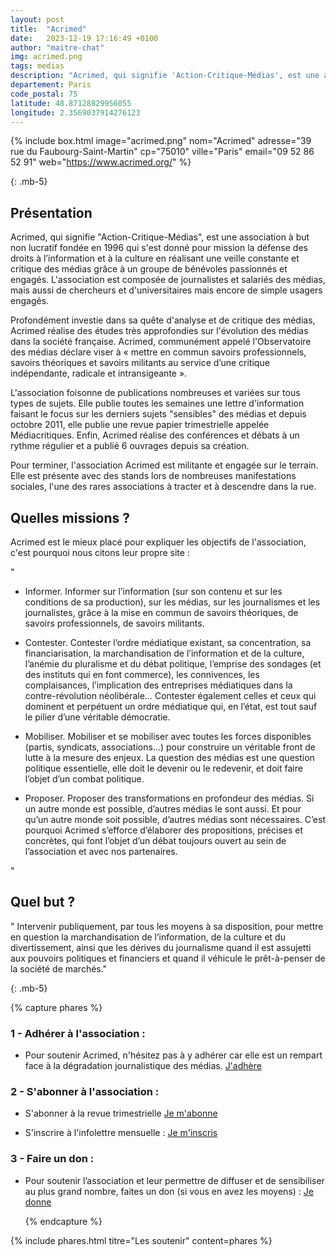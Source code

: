 ```yaml
---
layout: post
title:  "Acrimed"
date:   2023-12-19 17:16:49 +0100
author: "maitre-chat"
img: acrimed.png
tags: medias
description: "Acrimed, qui signifie 'Action-Critique-Médias', est une association à but non lucratif fondée en 1996 qui s'est donné pour mission la défense des droits à l’information et à la culture en réalisant une veille constante et critique des médias grâce à un groupe de bénévoles passionnés et engagés. L'association est composée de journalistes et salariés des médias, mais aussi de chercheurs et d'universitaires mais encore de simple usagers engagés. Profondément investie dans sa quête d'analyse et de critique des médias, Acrimed réalise des études très approfondies sur l'évolution des médias dans la société française. Acrimed, communément appelé l'Observatoire des médias déclare viser à « mettre en commun savoirs professionnels, savoirs théoriques et savoirs militants au service d’une critique indépendante, radicale et intransigeante »."
departement: Paris
code_postal: 75
latitude: 48.87128829956055
longitude: 2.3569037914276123
---
```


{% include box.html image="acrimed.png" nom="Acrimed" adresse="39 rue du Faubourg-Saint-Martin" cp="75010" ville="Paris" email="09 52 86 52 91" web="https://www.acrimed.org/" %}

{: .mb-5}

## Présentation


Acrimed, qui signifie "Action-Critique-Médias", est une association à but non lucratif fondée en 1996 qui s'est donné pour mission la défense des droits à l’information et à la culture en réalisant une veille constante et critique des médias grâce à un groupe de bénévoles passionnés et engagés. L'association est composée de journalistes et salariés des médias, mais aussi de chercheurs et d'universitaires mais encore de simple usagers engagés. 

Profondément investie dans sa quête d'analyse et de critique des médias, Acrimed réalise des études très approfondies sur l'évolution des médias dans la société française. Acrimed, communément appelé l'Observatoire des médias déclare viser à « mettre en commun savoirs professionnels, savoirs théoriques et savoirs militants au service d’une critique indépendante, radicale et intransigeante ». 

L'association foisonne de publications nombreuses et variées sur tous types de sujets. Elle publie toutes les semaines une lettre d'information faisant le focus sur les derniers sujets "sensibles" des médias et depuis octobre 2011, elle publie une revue papier trimestrielle appelée Médiacritiques. Enfin, Acrimed réalise des conférences et débats à un rythme régulier et a publié 6 ouvrages depuis sa création.

Pour terminer, l'association Acrimed est militante et engagée sur le terrain. Elle est présente avec des stands lors de nombreuses manifestations sociales, l'une des rares associations à tracter et à descendre dans la rue.


## Quelles missions ?

Acrimed est le mieux placé pour expliquer les objectifs de l'association, c'est pourquoi nous citons leur propre site : 

"
- Informer. Informer sur l’information (sur son contenu et sur les conditions de sa production), sur les médias, sur les journalismes et les journalistes, grâce à la mise en commun de savoirs théoriques, de savoirs professionnels, de savoirs militants.

- Contester. Contester l’ordre médiatique existant, sa concentration, sa financiarisation, la marchandisation de l’information et de la culture, l’anémie du pluralisme et du débat politique, l’emprise des sondages (et des instituts qui en font commerce), les connivences, les complaisances, l’implication des entreprises médiatiques dans la contre-révolution néolibérale… Contester également celles et ceux qui dominent et perpétuent un ordre médiatique qui, en l’état, est tout sauf le pilier d’une véritable démocratie.

- Mobiliser. Mobiliser et se mobiliser avec toutes les forces disponibles (partis, syndicats, associations…) pour construire un véritable front de lutte à la mesure des enjeux. La question des médias est une question politique essentielle, elle doit le devenir ou le redevenir, et doit faire l’objet d’un combat politique.

- Proposer. Proposer des transformations en profondeur des médias. Si un autre monde est possible, d’autres médias le sont aussi. Et pour qu’un autre monde soit possible, d’autres médias sont nécessaires. C’est pourquoi Acrimed s’efforce d’élaborer des propositions, précises et concrètes, qui font l’objet d’un débat toujours ouvert au sein de l’association et avec nos partenaires.

"

## Quel but ?

" Intervenir publiquement, par tous les moyens à sa disposition, pour mettre en question la marchandisation de l’information, de la culture et du divertissement, ainsi que les dérives du journalisme quand il est assujetti aux pouvoirs politiques et financiers et quand il véhicule le prêt-à-penser de la société de marchés."


  {: .mb-5}


  

{% capture phares %}
### 1 - Adhérer à l'association :
- Pour soutenir Acrimed, n'hésitez pas à y adhérer car elle est un rempart face à la dégradation journalistique des médias.
<a href="https://boutique.acrimed.org/adhesion-abonnement" target="_blank">J'adhère</a>


### 2 - S'abonner à l'association :
- S'abonner à la revue trimestrielle
<a href="https://www.acrimed.org/-Mediacritiques-" target="_blank">Je m'abonne</a>


- S'inscrire à l'infolettre mensuelle : 
<a href="https://listes.acrimed.org/sympa/subscribe/mensuel" target="_blank">Je m'inscris</a>


### 3 - Faire un don :
- Pour  soutenir l’association et leur permettre de diffuser et de sensibiliser au plus grand nombre, faites un don (si vous en avez les moyens) :
<a href="https://boutique.acrimed.org/don" target="_blank">Je donne</a>

  {% endcapture %}

{% include phares.html titre="Les soutenir" content=phares %}